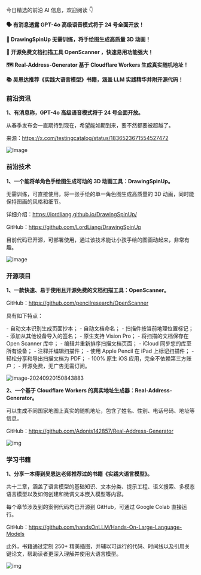 今日精选的前沿 AI 信息，欢迎阅读 👇

**🗣️ 有消息透露 GPT-4o 高级语音模式将于 24 号全面开放！**

**🎨 DrawingSpinUp 无需训练，将手绘图生成高质量 3D 动画！**

**📄 开源免费文档扫描工具 OpenScanner ，快速易用功能强大！**

**🗺️ Real-Address-Generator 基于 Cloudflare Workers 生成真实随机地址！**

**📚 吴恩达推荐《实践大语言模型》书籍，涵盖 LLM 实践精华并附开源代码！**

### 前沿资讯

**1、有消息称，GPT-4o 高级语音模式将于 24 号全面开放。**

从春季发布会一直期待到现在，希望能如期到来，要不然都要被超越了。

来源：https://x.com/testingcatalog/status/1836523671554527472

![Image](https://cdn.jsdelivr.net/gh/freelander/oss@master/ai-daily/2024-09-20/GXykWIOa4AAnClM.jpeg)

### 前沿技术

**1、一个能将单角色手绘图生成可动的 3D 动画工具：DrawingSpinUp。**

无需训练，可直接使用，将一张手绘的单一角色图生成高质量的 3D 动画，同时能保持图画的风格和细节。

详细介绍：https://lordliang.github.io/DrawingSpinUp/

GitHub：https://github.com/LordLiang/DrawingSpinUp

目前代码已开源，可部署使用，通过该技术能让小孩手绘的图画动起来，非常有趣。

![image](https://cdn.jsdelivr.net/gh/freelander/oss@master/ai-daily/2024-09-20/fig_teaser.png)



### 开源项目

**1、一款快速、易于使用且开源免费的文档扫描工具：OpenScanner。**

GitHub：https://github.com/pencilresearch/OpenScanner

具有如下特点：

\- 自动文本识别生成页面抄本；
\- 自动文档命名；
\- 扫描件按当前地理位置标记；
\- 添加从其他设备导入的签名；
\- 原生支持 Vision Pro；
\- 将扫描的文档保存在 Open Scanner 库中；
\- 编辑并重新排序扫描文档页面；
\- iCloud 同步您的库至所有设备；
\- 注释并编辑扫描件；
\- 使用 Apple Pencil 在 iPad 上标记扫描件；
\- 轻松分享和导出扫描文档为 PDF；
\- 100% 原生 iOS 应用，完全不依赖第三方账户；
\- 开源免费，无广告无需订阅。

![image-20240920150843883](https://cdn.jsdelivr.net/gh/freelander/oss@master/ai-daily/2024-09-20/image-20240920150843883.png)

**2、一个基于 Cloudflare Workers 的真实地址生成器：Real-Address-Generator。**

可以生成不同国家地图上真实的随机地址，包含了姓名、性别、电话号码、地址等信息。

GitHub：https://github.com/Adonis142857/Real-Address-Generator

![img](https://cdn.jsdelivr.net/gh/freelander/oss@master/ai-daily/2024-09-20/example.png)



### 学习书籍

**1、分享一本得到吴恩达老师推荐过的书籍《实践大语言模型》。**

共十二章，涵盖了语言模型的基础知识、文本分类、提示工程、语义搜索、多模态语言模型以及如何创建和微调文本嵌入模型等内容。

每个章节涉及到的案例代码均已开源到 GitHub，可通过 Google Colab 直接运行。

GitHub：https://github.com/handsOnLLM/Hands-On-Large-Language-Models

此外，书籍通过定制 250+ 精美插图，并辅以可运行的代码、时间线以及引用关键论文，帮助读者更深入理解并使用大语言模型。

![img](https://cdn.jsdelivr.net/gh/freelander/oss@master/ai-daily/2024-09-20/book_cover.png)